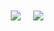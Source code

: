  <div style="display: flex;">
 
  <!--Github stats card-->
  <img style="margin: 10px;" align="left" src="https://github-readme-stats.vercel.app/api?username=nanosuke&count_private=true&show_icons=true&theme=cobalt2" />
 
 
  <!--Top languages card-->
  <img style="margin: 10px;" align="left" src="https://github-readme-stats.vercel.app/api/top-langs/?username=nanosuke&theme=cobalt2&layout=compact" />
</div>
